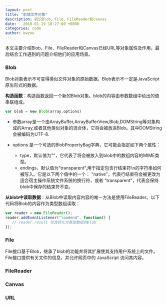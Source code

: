 ```yaml
---
layout: post
title: "前端文件对象"
description: 初识Blob、File、FileReader和canvas
date:   2018-01-19 18:27:00 +0800
categories: code
author: bwzou
---
```

本文主要介绍Blob、File、FileReader和Canvas已经URL等对象属性及作用，最后结合工作遇到的问题介绍他们的应用场景。

### Blob
Blob对象表示不可变得类似文件对象的原始数据。Blob表示不一定是JavaScript原生形式的数据。

**构造函数**：构造函数返回一个新的Blob对象。blob的内容由参数数组中给出的值串联组成。

```js
var blob = new Blob(array,options)
```

* 参数array是一个由ArrayBuffer,ArrayBufferView,Blob,DOMString等对象构成的Array,或者其他类似对象的混合体，它将会被放进Blob。其中DOMString会被编码为UTF-8.

* options 是一个可选的BlobPropertyBag字典，它可能会指定如下两个属性：
	* type，默认值为""，它代表了将会被放入到blob中的数组内容的MIME类型。
	* endings，默认值为"transparent",用于指定包含行结束符\n的字符串如何被写入。它是以下两个值中的一个： "native"，代表行结束符会被更改为适合宿主操作系统文件系统的换行符，或者 "transparent"，代表会保持blob中保存的结束符不变。

**从blob中读取数据**：从Blob中读取内容内容的唯一方法是使用FileReader。以下代码将Blob的内容作为类型数组读取：

```js
var reader = new FileReader();
reader.addEventListener("loadend", function() {
   // reader.result 包含转化为类型数组的blob
});
```



### File
File接口基于Blob，继承了blob的功能并将其扩展使其支持用户系统上的文件。File接口提供有关文件的信息，并允许网页中的 JavaScript 访问其内容。


### FileReader


### Canvas


### URL 

